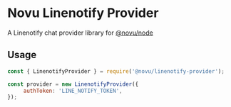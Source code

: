# Novu Linenotify Provider

A Linenotify chat provider library for [@novu/node](https://github.com/novuhq/novu)

## Usage

```javascript
const { LinenotifyProvider } = require('@novu/linenotify-provider');

const provider = new LinenotifyProvider({
     authToken: 'LINE_NOTIFY_TOKEN',
});
```
